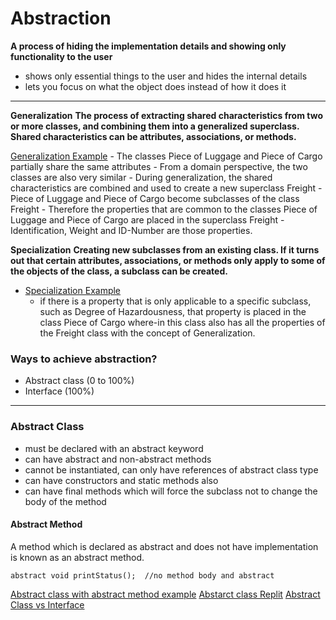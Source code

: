 # Abstraction
**A process of hiding the implementation details and showing only functionality to the user**

- shows only essential things to the user and hides the internal details
- lets you focus on what the object does instead of how it does it
________________________________________________

**Generalization**
**The process of extracting shared characteristics from two or more classes, and combining them into a generalized superclass. Shared characteristics can be attributes, associations, or methods.**

[Generalization Example](../img/generalization.png)
    - The classes Piece of Luggage  and Piece of Cargo partially share the same attributes
    - From a domain perspective, the two classes are also very similar
    - During generalization, the shared characteristics  are combined and used to create a new superclass Freight
    - Piece of Luggage and Piece of Cargo become subclasses of the class Freight
    - Therefore the properties that are common to the classes Piece of Luggage and Piece of Cargo are placed in the superclass Freight - Identification, Weight and ID-Number are those properties. 

**Specialization**
**Creating new subclasses from an existing class. If it turns out that certain attributes, associations, or methods only apply to some of the objects of the class, a subclass can be created.**
- [Specialization Example](../img/specialization.png)
    - if there is a property that is only applicable to a specific subclass, such as Degree of  Hazardousness, that property is placed in the class Piece of Cargo where-in this class also has all the properties of the Freight class with the concept of Generalization. 

### Ways to achieve abstraction?
- Abstract class (0 to 100%)
- Interface (100%)
__________________________________
### Abstract Class
- must be declared with an abstract keyword
- can have abstract and non-abstract methods
- cannot be instantiated, can only have references of abstract class type
- can have constructors and static methods also
- can have final methods which will force the subclass not to change the body of the method

#### Abstract Method
A method which is declared as abstract and does not have implementation is known as an abstract method. 

`abstract void printStatus();  //no method body and abstract` 
 
[Abstract class with abstract method example](../img/abstractclassmethod.png)
[Abstarct class Replit](https://repl.it/@shanreed1/abstractclass#Main.java)
[Abstract Class vs Interface](/img/abstractclassinterface.png)
